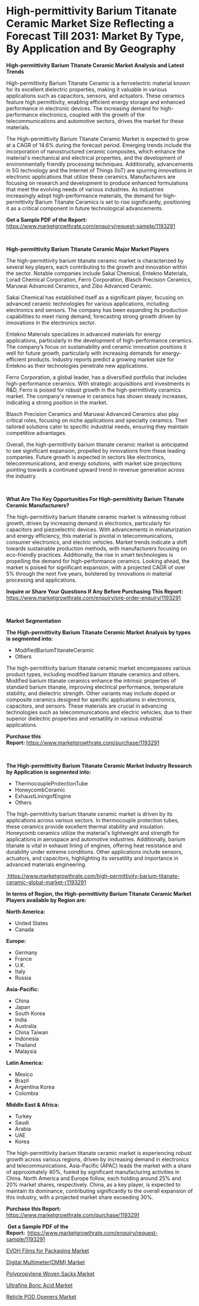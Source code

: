 <p><h1>High-permittivity Barium Titanate Ceramic Market Size Reflecting a Forecast Till 2031: Market By Type, By Application and By Geography</h1></p><p><strong>High-permittivity Barium Titanate Ceramic Market Analysis and Latest Trends</strong></p>
<p><p>High-permittivity Barium Titanate Ceramic is a ferroelectric material known for its excellent dielectric properties, making it valuable in various applications such as capacitors, sensors, and actuators. These ceramics feature high permittivity, enabling efficient energy storage and enhanced performance in electronic devices. The increasing demand for high-performance electronics, coupled with the growth of the telecommunications and automotive sectors, drives the market for these materials.</p><p>The High-permittivity Barium Titanate Ceramic Market is expected to grow at a CAGR of 14.6% during the forecast period. Emerging trends include the incorporation of nanostructured ceramic composites, which enhance the material's mechanical and electrical properties, and the development of environmentally friendly processing techniques. Additionally, advancements in 5G technology and the Internet of Things (IoT) are spurring innovations in electronic applications that utilize these ceramics. Manufacturers are focusing on research and development to produce enhanced formulations that meet the evolving needs of various industries. As industries increasingly adopt high-performance materials, the demand for high-permittivity Barium Titanate Ceramics is set to rise significantly, positioning it as a critical component in future technological advancements.</p></p>
<p><strong>Get a Sample PDF of the Report:&nbsp;</strong> <a href="https://www.marketgrowthrate.com/enquiry/request-sample/1193291">https://www.marketgrowthrate.com/enquiry/request-sample/1193291</a></p>
<p>&nbsp;</p>
<p><strong>High-permittivity Barium Titanate Ceramic Major Market Players</strong></p>
<p><p>The high-permittivity barium titanate ceramic market is characterized by several key players, each contributing to the growth and innovation within the sector. Notable companies include Sakai Chemical, Entekno Materials, Lorad Chemical Corporation, Ferro Corporation, Blasch Precision Ceramics, Maruwai Advanced Ceramics, and Zibo Advanced Ceramic.</p><p>Sakai Chemical has established itself as a significant player, focusing on advanced ceramic technologies for various applications, including electronics and sensors. The company has been expanding its production capabilities to meet rising demand, forecasting strong growth driven by innovations in the electronics sector.</p><p>Entekno Materials specializes in advanced materials for energy applications, particularly in the development of high-performance ceramics. The company’s focus on sustainability and ceramic innovation positions it well for future growth, particularly with increasing demands for energy-efficient products. Industry reports predict a growing market size for Entekno as their technologies penetrate new applications.</p><p>Ferro Corporation, a global leader, has a diversified portfolio that includes high-performance ceramics. With strategic acquisitions and investments in R&D, Ferro is poised for robust growth in the high-permittivity ceramics market. The company's revenue in ceramics has shown steady increases, indicating a strong position in the market.</p><p>Blasch Precision Ceramics and Maruwai Advanced Ceramics also play critical roles, focusing on niche applications and specialty ceramics. Their tailored solutions cater to specific industrial needs, ensuring they maintain competitive advantages.</p><p>Overall, the high-permittivity barium titanate ceramic market is anticipated to see significant expansion, propelled by innovations from these leading companies. Future growth is expected in sectors like electronics, telecommunications, and energy solutions, with market size projections pointing towards a continued upward trend in revenue generation across the industry.</p></p>
<p>&nbsp;</p>
<p><strong>What Are The Key Opportunities For High-permittivity Barium Titanate Ceramic Manufacturers?</strong></p>
<p><p>The high-permittivity barium titanate ceramic market is witnessing robust growth, driven by increasing demand in electronics, particularly for capacitors and piezoelectric devices. With advancements in miniaturization and energy efficiency, this material is pivotal in telecommunications, consumer electronics, and electric vehicles. Market trends indicate a shift towards sustainable production methods, with manufacturers focusing on eco-friendly practices. Additionally, the rise in smart technologies is propelling the demand for high-performance ceramics. Looking ahead, the market is poised for significant expansion, with a projected CAGR of over 5% through the next five years, bolstered by innovations in material processing and applications.</p></p>
<p><strong>Inquire or Share Your Questions If Any Before Purchasing This Report:</strong> <a href="https://www.marketgrowthrate.com/enquiry/pre-order-enquiry/1193291">https://www.marketgrowthrate.com/enquiry/pre-order-enquiry/1193291</a></p>
<p>&nbsp;</p>
<p><strong>Market Segmentation</strong></p>
<p><strong>The High-permittivity Barium Titanate Ceramic Market Analysis by types is segmented into:</strong></p>
<p><ul><li>ModifiedBariumTitanateCeramic</li><li>Others</li></ul></p>
<p><p>The high-permittivity barium titanate ceramic market encompasses various product types, including modified barium titanate ceramics and others. Modified barium titanate ceramics enhance the intrinsic properties of standard barium titanate, improving electrical performance, temperature stability, and dielectric strength. Other variants may include doped or composite ceramics designed for specific applications in electronics, capacitors, and sensors. These materials are crucial in advancing technologies such as telecommunications and electric vehicles, due to their superior dielectric properties and versatility in various industrial applications.</p></p>
<p><strong>Purchase this Report:&nbsp;</strong><a href="https://www.marketgrowthrate.com/purchase/1193291">https://www.marketgrowthrate.com/purchase/1193291</a></p>
<p>&nbsp;</p>
<p><strong>The High-permittivity Barium Titanate Ceramic Market Industry Research by Application is segmented into:</strong></p>
<p><ul><li>ThermocoupleProtectionTube</li><li>HoneycombCeramic</li><li>ExhaustLiningofEngine</li><li>Others</li></ul></p>
<p><p>The high-permittivity barium titanate ceramic market is driven by its applications across various sectors. In thermocouple protection tubes, these ceramics provide excellent thermal stability and insulation. Honeycomb ceramics utilize the material's lightweight and strength for applications in aerospace and automotive industries. Additionally, barium titanate is vital in exhaust lining of engines, offering heat resistance and durability under extreme conditions. Other applications include sensors, actuators, and capacitors, highlighting its versatility and importance in advanced materials engineering.</p></p>
<p><a href="https://www.marketgrowthrate.com/high-permittivity-barium-titanate-ceramic-global-market-r1193291">&nbsp;https://www.marketgrowthrate.com/high-permittivity-barium-titanate-ceramic-global-market-r1193291</a></p>
<p><strong>In terms of Region, the High-permittivity Barium Titanate Ceramic Market Players available by Region are:</strong></p>
<p>
    <p> <strong> North America: </strong>
        <ul>
            <li>United States</li>
            <li>Canada</li>
        </ul>
        </p> 
    <p> <strong> Europe: </strong>
        <ul>
            <li>Germany</li>
            <li>France</li>
            <li>U.K.</li>
            <li>Italy</li>
            <li>Russia</li>
        </ul>
        </p> 
    <p> <strong> Asia-Pacific: </strong>
        <ul>
            <li>China</li>
            <li>Japan</li>
            <li>South Korea</li>
            <li>India</li>
            <li>Australia</li>
            <li>China Taiwan</li>
            <li>Indonesia</li>
            <li>Thailand</li>
            <li>Malaysia</li>
        </ul>
        </p> 
    <p> <strong> Latin America: </strong>
        <ul>
            <li>Mexico</li>
            <li>Brazil</li>
            <li>Argentina Korea</li>
            <li>Colombia</li>
        </ul>
        </p> 
    <p> <strong> Middle East & Africa: </strong>
        <ul>
            <li>Turkey</li>
            <li>Saudi</li>
            <li>Arabia</li>
            <li>UAE</li>
            <li>Korea</li>
        </ul>
    </p>
    </p>
<p><p>The high-permittivity barium titanate ceramic market is experiencing robust growth across various regions, driven by increasing demand in electronics and telecommunications. Asia-Pacific (APAC) leads the market with a share of approximately 40%, fueled by significant manufacturing activities in China. North America and Europe follow, each holding around 25% and 20% market shares, respectively. China, as a key player, is expected to maintain its dominance, contributing significantly to the overall expansion of this industry, with a projected market share exceeding 30%.</p></p>
<p><strong>Purchase this Report: </strong><a href="https://www.marketgrowthrate.com/purchase/1193291">https://www.marketgrowthrate.com/purchase/1193291</a></p>
<p>&nbsp;<strong>Get a Sample PDF of the Report:&nbsp;&nbsp;</strong><a href="https://www.marketgrowthrate.com/enquiry/request-sample/1193291">https://www.marketgrowthrate.com/enquiry/request-sample/1193291</a></p>
<p><strong></strong></p>
<p><p><a href="https://www.linkedin.com/pulse/what-growth-drivers-evoh-films-packaging-market-comprehensive-fq9yc">EVOH Films for Packaging Market</a></p><p><a href="https://issuu.com/reportprime-2/docs/digital-multimeterdmm-market-size-2_583b0cbbcc2e4d">Digital Multimeter(DMM) Market</a></p><p><a href="https://www.linkedin.com/pulse/mapping-polypropylene-woven-sacks-market-trends-challenges-swavc">Polypropylene Woven Sacks Market</a></p><p><a href="https://github.com/ChiragRP21/Market-Research-Report-List-6/blob/main/ultrafine-boric-acid-market.md">Ultrafine Boric Acid Market</a></p><p><a href="https://issuu.com/reportprime-2/docs/reticle-pod-openers-market-size-203_cc7a6468f3917d">Reticle POD Openers Market</a></p></p>